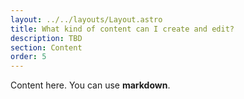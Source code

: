 ```yaml
---
layout: ../../layouts/Layout.astro
title: What kind of content can I create and edit?
description: TBD
section: Content
order: 5
---
```


Content here. You can use **markdown**.

